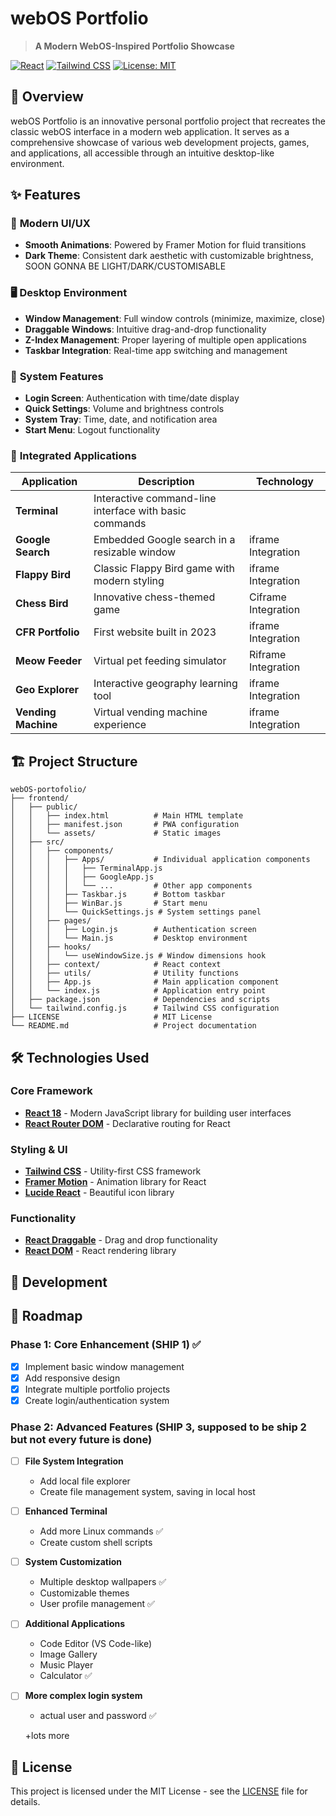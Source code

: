 # webOS Portfolio

> **A Modern WebOS-Inspired Portfolio Showcase**

[![React](https://img.shields.io/badge/React-18.2.0-blue.svg)](https://reactjs.org/)
[![Tailwind CSS](https://img.shields.io/badge/Tailwind_CSS-3.x-38B2AC.svg)](https://tailwindcss.com/)
[![License: MIT](https://img.shields.io/badge/License-MIT-yellow.svg)](https://opensource.org/licenses/MIT)

## 🌟 Overview

webOS Portfolio is an innovative personal portfolio project that recreates the classic webOS interface in a modern web application. It serves as a comprehensive showcase of various web development projects, games, and applications, all accessible through an intuitive desktop-like environment.

## ✨ Features

### 🎨 **Modern UI/UX**
- **Smooth Animations**: Powered by Framer Motion for fluid transitions
- **Dark Theme**: Consistent dark aesthetic with customizable brightness, SOON GONNA BE LIGHT/DARK/CUSTOMISABLE

### 🖥️ **Desktop Environment**
- **Window Management**: Full window controls (minimize, maximize, close)
- **Draggable Windows**: Intuitive drag-and-drop functionality
- **Z-Index Management**: Proper layering of multiple open applications
- **Taskbar Integration**: Real-time app switching and management

### 🔧 **System Features**
- **Login Screen**: Authentication with time/date display
- **Quick Settings**: Volume and brightness controls
- **System Tray**: Time, date, and notification area
- **Start Menu**: Logout functionality

### 📱 **Integrated Applications**

| Application | Description | Technology |
|-------------|-------------|------------|
| **Terminal** | Interactive command-line interface with basic commands |
| **Google Search** | Embedded Google search in a resizable window | iframe Integration |
| **Flappy Bird** | Classic Flappy Bird game with modern styling | iframe Integration |
| **Chess Bird** | Innovative chess-themed game | Ciframe Integration |
| **CFR Portfolio** | First website built in 2023 | iframe Integration |
| **Meow Feeder** | Virtual pet feeding simulator | Riframe Integration |
| **Geo Explorer** | Interactive geography learning tool | iframe Integration |
| **Vending Machine** | Virtual vending machine experience | iframe Integration |


## 🏗️ Project Structure

```
webOS-portofolio/
├── frontend/
│   ├── public/
│   │   ├── index.html          # Main HTML template
│   │   ├── manifest.json       # PWA configuration
│   │   └── assets/             # Static images
│   ├── src/
│   │   ├── components/
│   │   │   ├── Apps/           # Individual application components
│   │   │   │   ├── TerminalApp.js
│   │   │   │   ├── GoogleApp.js
│   │   │   │   └── ...         # Other app components
│   │   │   ├── Taskbar.js      # Bottom taskbar
│   │   │   ├── WinBar.js       # Start menu
│   │   │   └── QuickSettings.js # System settings panel
│   │   ├── pages/
│   │   │   ├── Login.js        # Authentication screen
│   │   │   └── Main.js         # Desktop environment
│   │   ├── hooks/
│   │   │   └── useWindowSize.js # Window dimensions hook
│   │   ├── context/            # React context 
│   │   ├── utils/              # Utility functions
│   │   ├── App.js              # Main application component
│   │   └── index.js            # Application entry point
│   ├── package.json            # Dependencies and scripts
│   └── tailwind.config.js      # Tailwind CSS configuration
├── LICENSE                     # MIT License
└── README.md                   # Project documentation
```

## 🛠️ Technologies Used

### Core Framework
- **[React 18](https://reactjs.org/)** - Modern JavaScript library for building user interfaces
- **[React Router DOM](https://reactrouter.com/)** - Declarative routing for React

### Styling & UI
- **[Tailwind CSS](https://tailwindcss.com/)** - Utility-first CSS framework
- **[Framer Motion](https://www.framer.com/motion/)** - Animation library for React
- **[Lucide React](https://lucide.dev/)** - Beautiful icon library

### Functionality
- **[React Draggable](https://www.npmjs.com/package/react-draggable)** - Drag and drop functionality
- **[React DOM](https://reactjs.org/docs/react-dom.html)** - React rendering library

## 🎯 Development

## 🔮 Roadmap

### Phase 1: Core Enhancement (SHIP 1) ✅
- [x] Implement basic window management
- [x] Add responsive design
- [x] Integrate multiple portfolio projects
- [x] Create login/authentication system

### Phase 2: Advanced Features (SHIP 3, supposed to be ship 2 but not every future is done)
- [ ] **File System Integration**
  - Add local file explorer
  - Create file management system, saving in local host

- [ ] **Enhanced Terminal**
  - Add more Linux commands ✅
  - Create custom shell scripts 

- [ ] **System Customization**
  - Multiple desktop wallpapers ✅
  - Customizable themes 
  - User profile management ✅

- [ ] **Additional Applications**
  - Code Editor (VS Code-like)
  - Image Gallery
  - Music Player
  - Calculator ✅

- [ ] **More complex login system**
  - actual user and password ✅

  +lots more

## 📄 License

This project is licensed under the MIT License - see the [LICENSE](LICENSE) file for details.